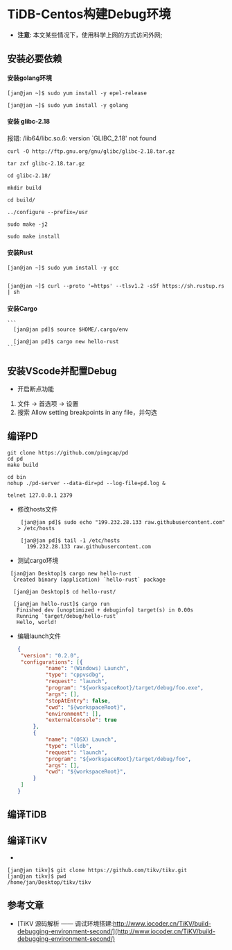 # TiDB-Centos构建Debug环境

 - **注意**: 本文某些情况下，使用科学上网的方式访问外网;

## 安装必要依赖

#### 安装golang环境
```
[jan@jan ~]$ sudo yum install -y epel-release
 
[jan@jan ~]$ sudo yum install -y golang
```

#### 安装 glibc-2.18 

报错: /lib64/libc.so.6: version `GLIBC_2.18' not found 

```
curl -O http://ftp.gnu.org/gnu/glibc/glibc-2.18.tar.gz

tar zxf glibc-2.18.tar.gz 

cd glibc-2.18/

mkdir build

cd build/

../configure --prefix=/usr

sudo make -j2

sudo make install
```

#### 安装Rust
```
[jan@jan ~]$ sudo yum install -y gcc


[jan@jan ~]$ curl --proto '=https' --tlsv1.2 -sSf https://sh.rustup.rs | sh

```


#### 安装Cargo
    ```
      [jan@jan pd]$ source $HOME/.cargo/env

      [jan@jan pd]$ cargo new hello-rust
    ```

## 安装VScode并配置Debug

 - 开启断点功能   
  1. 文件 -> 首选项 -> 设置  
  2. 搜索 Allow setting breakpoints in any file，并勾选  



## 编译PD


```
git clone https://github.com/pingcap/pd
cd pd
make build

cd bin
nohup ./pd-server --data-dir=pd --log-file=pd.log &

telnet 127.0.0.1 2379
```

 - 修改hosts文件
   ```
    [jan@jan pd]$ sudo echo "199.232.28.133 raw.githubusercontent.com" > /etc/hosts

    [jan@jan pd]$ tail -1 /etc/hosts
      199.232.28.133 raw.githubusercontent.com
   ``` 
  - 测试cargo环境
   ```
    [jan@jan Desktop]$ cargo new hello-rust
     Created binary (application) `hello-rust` package

     [jan@jan Desktop]$ cd hello-rust/

     [jan@jan hello-rust]$ cargo run
      Finished dev [unoptimized + debuginfo] target(s) in 0.00s
      Running `target/debug/hello-rust`
      Hello, world!
   ```
- 编辑launch文件
   ```json
   {
   	"version": "0.2.0",
   	"configurations": [{
   			"name": "(Windows) Launch",
   			"type": "cppvsdbg",
   			"request": "launch",
   			"program": "${workspaceRoot}/target/debug/foo.exe",
   			"args": [],
   			"stopAtEntry": false,
   			"cwd": "${workspaceRoot}",
   			"environment": [],
   			"externalConsole": true
   		},
   		{
   			"name": "(OSX) Launch",
   			"type": "lldb",
   			"request": "launch",
   			"program": "${workspaceRoot}/target/debug/foo",
   			"args": [],
   			"cwd": "${workspaceRoot}",
   		}
   	]
   }
   ```

## 编译TiDB

## 编译TiKV

 - 
 ```
[jan@jan tikv]$ git clone https://github.com/tikv/tikv.git
[jan@jan tikv]$ pwd
/home/jan/Desktop/tikv/tikv

 ```









## 参考文章
 - [TiKV 源码解析 —— 调试环境搭建:http://www.iocoder.cn/TiKV/build-debugging-environment-second/](http://www.iocoder.cn/TiKV/build-debugging-environment-second/)  



